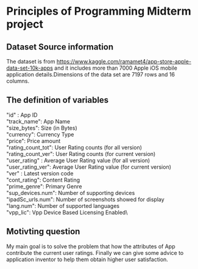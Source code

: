 # Principles of Programming Midterm project


## Dataset Source information
The dataset is from https://www.kaggle.com/ramamet4/app-store-apple-data-set-10k-apps and it includes more than 7000 Apple iOS mobile application details.Dimensions of the data set are 7197 rows and 16 columns.

## The definition of variables
"id" : App ID\
"track_name": App Name\
"size_bytes": Size (in Bytes)\
"currency": Currency Type\
"price": Price amount\
"rating_count_tot": User Rating counts (for all version)\
"rating_count_ver": User Rating counts (for current version)\
"user_rating" : Average User Rating value (for all version)\
"user_rating_ver": Average User Rating value (for current version)\
"ver" : Latest version code\
"cont_rating": Content Rating\
"prime_genre": Primary Genre\
"sup_devices.num": Number of supporting devices\
"ipadSc_urls.num": Number of screenshots showed for display\
"lang.num": Number of supported languages\
"vpp_lic": Vpp Device Based Licensing Enabled\

## Motivting question
My main goal is to solve the problem that how the attributes of App contribute the current user ratings. Finally we can give some advice to application inventor to help them obtain higher user satisfaction.
